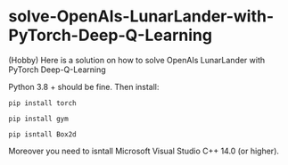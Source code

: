 # solve-OpenAIs-LunarLander-with-PyTorch-Deep-Q-Learning
(Hobby) Here is a solution on how to solve OpenAIs LunarLander with PyTorch Deep-Q-Learning

Python 3.8 + should be fine. Then install: 
```
pip install torch
```
```
pip install gym
```
```
pip isntall Box2d
```
Moreover you need to isntall Microsoft Visual Studio C++ 14.0 (or higher). 
